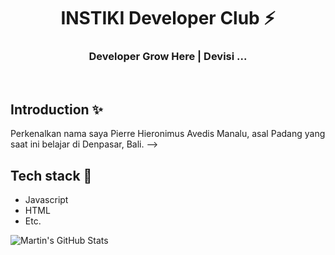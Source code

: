<div align="center">
  <h1>INSTIKI Developer Club ⚡</h1>
  <h3>Developer Grow Here | Devisi ...</h3>
</div>

<br>

## Introduction ✨

Perkenalkan nama saya Pierre Hieronimus Avedis Manalu, asal Padang yang saat ini belajar di Denpasar, Bali. -->


## Tech stack 🚀

- Javascript
- HTML
- Etc.

<img align="center" src="https://github-readme-stats.vercel.app/api?username=Vixxvox&show_icons=true&line_height=27&count_private=true&title_color=ffffff&text_color=c9cacc&icon_color=2bbc8a&bg_color=1d1f21" alt="Martin's GitHub Stats" />
